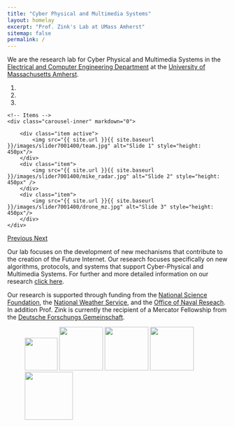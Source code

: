 ```yaml
---
title: "Cyber Physical and Multimedia Systems"
layout: homelay
excerpt: "Prof. Zink's Lab at UMass Amherst"
sitemap: false
permalink: /
---
```


We are the research lab for Cyber Physical and Multimedia Systems in the <a href="https://ece.umass.edu/"> Electrical and Computer Engineering Department</a> at the <a href="https://www.umass.edu/">University of Massachusetts Amherst</a>. 
 

<div markdown="0" id="carousel" class="carousel slide" data-ride="carousel" data-interval="5000" data-pause="hover" >
    <!-- Menu -->
    <ol class="carousel-indicators">
        <li data-target="#carousel" data-slide-to="0" class="active"></li>
        <li data-target="#carousel" data-slide-to="1"></li>
        <li data-target="#carousel" data-slide-to="2"></li>
    </ol>

    <!-- Items -->
    <div class="carousel-inner" markdown="0">

        <div class="item active">
            <img src="{{ site.url }}{{ site.baseurl }}/images/slider7001400/team.jpg" alt="Slide 1" style="height: 450px"/>
        </div>
        <div class="item">
            <img src="{{ site.url }}{{ site.baseurl }}/images/slider7001400/mike_radar.jpg" alt="Slide 2" style="height: 450px" />
        </div>
        <div class="item">
            <img src="{{ site.url }}{{ site.baseurl }}/images/slider7001400/drone_mz.jpg" alt="Slide 3" style="height: 450px"/>
        </div>
    </div> 
  <a class="left carousel-control" href="#carousel" role="button" data-slide="prev">
    <span class="glyphicon glyphicon-chevron-left" aria-hidden="true"></span>
    <span class="sr-only">Previous</span>
  </a>
  <a class="right carousel-control" href="#carousel" role="button" data-slide="next">
    <span class="glyphicon glyphicon-chevron-right" aria-hidden="true"></span>
    <span class="sr-only">Next</span>
  </a>
</div>

<p> Our lab focuses on the development of new mechanisms that contribute to the creation of the Future Internet. Our research focuses specifically on new algorithms, protocols, and systems that support Cyber-Physical and Multimedia Systems.
For further and more detailed information on our research <a href="research">click here</a>.</p>

<p>Our research is supported through funding from the <a href="https://www.nsf.gov/">National Science Foundation</a>, the <a href="https://www.weather.gov/">National Weather Service</a>, and the <a href="https://www.onr.navy.mil/">Office of Naval Reseach</a>. In addition Prof. Zink is currently the recipient of a Mercator Fellowship from the <a href="http://www.dfg.de/en/">Deutsche Forschungs Gemeinschaft</a>.</p> 


             
<figure class="fourth">
  <img src="{{ site.url }}{{ site.baseurl }}/images/logopic/umassamherst.png" style="width: 75px">
  <img src="{{ site.url }}{{ site.baseurl }}/images/logopic/nsf.png" style="width: 100px">
  <img src="{{ site.url }}{{ site.baseurl }}/images/logopic/nws_logo.png" style="width: 100px">
  <img src="{{ site.url }}{{ site.baseurl }}/images/logopic/casa.jpg" style="width: 100px">
  <img src="{{ site.url }}{{ site.baseurl }}/images/logopic/onr.png" style="width: 110px">
</figure>






